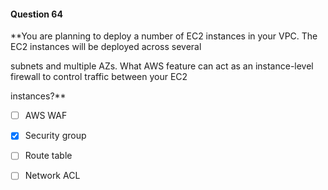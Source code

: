 #### Question  64


**You are planning to deploy a number of EC2 instances in your VPC. The EC2 instances will be deployed across several

subnets and multiple AZs. What AWS feature can act as an instance-level firewall to control traffic between your EC2

instances?**


- [ ] AWS WAF


- [x] Security group


- [ ] Route table


- [ ] Network ACL

